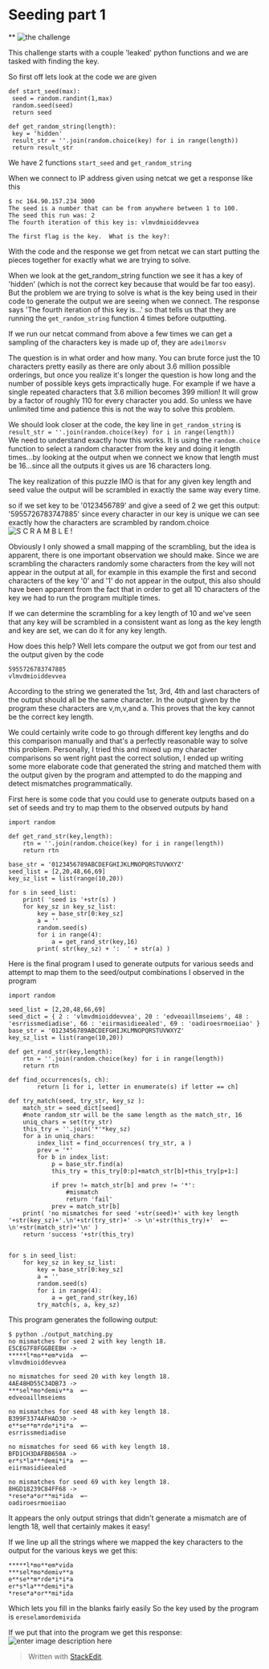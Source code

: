 # Seeding part 1
**
![the challenge](seeding_pt1.JPG)

This challenge starts with a couple 'leaked' python functions and we are tasked with finding the key.

So first off lets look at the code we are given

    def start_seed(max):
     seed = random.randint(1,max)
     random.seed(seed)
     return seed
    
    def get_random_string(length):
     key = 'hidden'
     result_str = ''.join(random.choice(key) for i in range(length))
     return result_str

We have 2 functions `start_seed` and `get_random_string`

When we connect to IP address given using netcat we get a response like this

    $ nc 164.90.157.234 3000
    The seed is a number that can be from anywhere between 1 to 100.
    The seed this run was: 2
    The fourth iteration of this key is: vlmvdmioiddevvea
    
    The first flag is the key.  What is the key?:

With the code and the response we get from netcat we can start putting the pieces together for exactly what we are trying to solve.

When we look at the get_random_string function we see it has a key of 'hidden' (which is not the correct key because that would be far too easy). But the problem we are trying to solve is what is the key being used in their code to generate the output we are seeing when we connect.  The response says 'The fourth iteration of this key is...' so that tells us that they are running the `get_random_string` function 4 times before outputting.  

If we run our netcat command from above a few times we can get a sampling of the characters key is made up of, they are `adeilmorsv`

The question is in what order and how many.  You can brute force just the 10 characters pretty easily as there are only about 3.6 million possible orderings, but once you realize it's longer the question is how long and the number of possible keys gets impractically huge.  For example if we have a single repeated characters that 3.6 million becomes 399 million!  It will grow by a factor of roughly 110 for every character you add.  So unless we have unlimited time and patience this is not the way to solve this problem.

We should look closer at the code, the key line in `get_random_string` is
 `result_str = ''.join(random.choice(key) for i in range(length))`  
 We need to understand exactly how this works.  It is using the `random.choice` function to select a random character from the key and doing it length times...by looking at the output when we connect we know that length must be 16...since all the outputs it gives us are 16 characters long.

The key realization of this puzzle IMO is that for any given key length and seed value the output will be scrambled in exactly the same way every time.

so if we set key to be '0123456789' and give a seed of 2 we get this output: '5955726783747885' since every character in our key is unique we can see exactly how the characters are scrambled by random.choice
![S C R A M B L E !](scramble.jpg)

Obviously I only showed a small mapping of the scrambling, but the idea is apparent, there is one important observation we should make. Since we are scrambling the characters randomly some characters from the key will not appear in the output at all, for example in this example the first and second characters of the key '0' and '1' do not appear in the output, this also should have been apparent from the fact that in order to get all 10 characters of the key we had to run the program multiple times. 

If we can determine the scrambling for a key length of 10 and we've seen that any key will be scrambled in a consistent want as long as the key length and key are set, we can do it for any key length.

How does this help?
Well lets compare the output we got from our test and the output given by the code

    5955726783747885
    vlmvdmioiddevvea
   According to the string we generated the 1st, 3rd, 4th and last characters of the output should all be the same character.  In the output given by the program these characters are v,m,v,and a.  This proves that the key cannot be the correct key length.
   
 We could certainly write code to go through different key lengths and do this comparison manually and that's a perfectly reasonable way to solve this problem.  Personally, I tried this and mixed up my character comparisons so went right past the correct solution, I ended up writing some more elaborate code that generated the string and matched them with the output given by the program and attempted to do the mapping and detect mismatches programmatically.

First here is some code that you could use to generate outputs based on a set of seeds and try to map them to the observed outputs by hand

    import random
    
    def get_rand_str(key,length):
        rtn = ''.join(random.choice(key) for i in range(length))
        return rtn
    
    base_str = '0123456789ABCDEFGHIJKLMNOPQRSTUVWXYZ'
    seed_list = [2,20,48,66,69]
    key_sz_list = list(range(10,20))
    
    for s in seed_list:
        print( 'seed is '+str(s) )
        for key_sz in key_sz_list:
            key = base_str[0:key_sz]
            a = ''
            random.seed(s)
            for i in range(4):
                a = get_rand_str(key,16)
            print( str(key_sz) + ':  ' + str(a) )

Here is the final program I used to generate outputs for various seeds and attempt to map them to the seed/output combinations I observed in the program

    import random
    
    seed_list = [2,20,48,66,69]
    seed_dict = { 2 : 'vlmvdmioiddevvea', 20 : 'edveoaillmseiems', 48 : 'esrrissmediadise', 66 : 'eiirmasidieealed', 69 : 'oadiroesrmoeiiao' }
    base_str = '0123456789ABCDEFGHIJKLMNOPQRSTUVWXYZ'
    key_sz_list = list(range(10,20))
    
    def get_rand_str(key,length):
        rtn = ''.join(random.choice(key) for i in range(length))
        return rtn
    
    def find_occurrences(s, ch):
            return [i for i, letter in enumerate(s) if letter == ch]
    
    def try_match(seed, try_str, key_sz ):
        match_str = seed_dict[seed]
        #note random_str will be the same length as the match_str, 16
        uniq_chars = set(try_str)
        this_try = ''.join('*'*key_sz)
        for a in uniq_chars:
            index_list = find_occurrences( try_str, a )
            prev = '*'
            for b in index_list:
                p = base_str.find(a)
                this_try = this_try[0:p]+match_str[b]+this_try[p+1:]
    
                if prev != match_str[b] and prev != '*':
                    #mismatch
                    return 'fail'
                prev = match_str[b]
        print( 'no mismatches for seed '+str(seed)+' with key length '+str(key_sz)+'.\n'+str(try_str)+' -> \n'+str(this_try)+'  =~ \n'+str(match_str)+'\n' )
        return 'success '+str(this_try)
    
    
    for s in seed_list:
        for key_sz in key_sz_list:
            key = base_str[0:key_sz]
            a = ''
            random.seed(s)
            for i in range(4):
                a = get_rand_str(key,16)
            try_match(s, a, key_sz)

This program generates the following output:

    $ python ./output_matching.py
    no mismatches for seed 2 with key length 18.
    E5CEG7F8FGGBEEBH ->
    *****l*mo**em*vida  =~
    vlmvdmioiddevvea
    
    no mismatches for seed 20 with key length 18.
    4AE48HD55C34DB73 ->
    ***sel*mo*demiv**a  =~
    edveoaillmseiems
    
    no mismatches for seed 48 with key length 18.
    B399F3374AFHAD30 ->
    e**se**m*rde*i*i*a  =~
    esrrissmediadise
    
    no mismatches for seed 66 with key length 18.
    BFD1CH3DAFBB650A ->
    er*s*la***demi*i*a  =~
    eiirmasidieealed
    
    no mismatches for seed 69 with key length 18.
    8HGD18239C84FF68 ->
    *rese*a*or**mi*ida  =~
    oadiroesrmoeiiao

It appears the only output strings that didn't generate a mismatch are of length 18, well that certainly makes it easy!

If we line up all the strings where we mapped the key characters to the output for the various keys we get this:

    *****l*mo**em*vida
    ***sel*mo*demiv**a
    e**se**m*rde*i*i*a
    er*s*la***demi*i*a
    *rese*a*or**mi*ida

Which lets you fill in the blanks fairly easily
So the key used by the program is `ereselamordemivida`

If we put that into the program we get this response:
![enter image description here](success.jpg)

> Written with [StackEdit](https://stackedit.io/).


